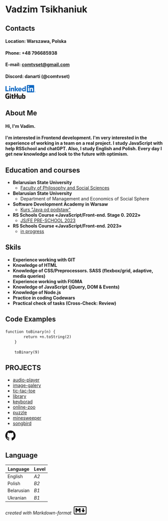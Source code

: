 # **Vadzim Tsikhaniuk**
## **Contacts**
#### **Location:** Warszawa, Polska
#### **Phone:** +48 796685938
#### **E-mail:** comtvset@gmail.com
#### **Discord:** danarti (@comtvset)
[![LinkedIn**](https://raw.githubusercontent.com/comtvset/logo/main/LinkedIn_logo_95x23.png)](https://www.linkedin.com/in/vadzim-tsikhaniuk-69643b155/)
\
[![GitHub](https://raw.githubusercontent.com/comtvset/logo/main/GitHub_logo_63x17.png)](https://github.com/comtvset)

## **About Me**

#### Hi, I'm Vadim.
#### I'm interested in Frontend development. I'm very interested in the experience of working in a team on a real project. I study JavaScript with help RSSchool and chatGPT. Also, I study English and Polish. Every day I get new knowledge and look to the future with optimism.

## **Education and courses**
* **Belarusian State University**
  * [Faculty of Philosophy and Social Sciences](https://bsu.by/en/structure/faculties/fakultet-filosofii-i-sotsialnykh-nauk-d)
* **Belarusian State University**
  * Department of Management and Economics of Social Sphere
* **Software Development Academy in Warsaw**
  * [Kurs "Java od podstaw"](https://github.com/comtvset/sda/blob/main/certificate.pdf)
* **RS Schools Course «JavaScript/Front-end. Stage 0. 2022»**
  * [JS/FE PRE-SCHOOL 2023](https://app.rs.school/certificate/938412tj)
* **RS Schools Course «JavaScript/Front-end. 2023»**
  * [in progress](https://rs.school/js/)

## **Skils**
+ **Experience working with GIT**
+ **Knowledge of HTML**
+ **Knowledge of CSS/Preprocessors. SASS (flexbox/grid, adaptive, media queries)**
+ **Experience working with FIGMA**
+ **Knowledge of JavaScript (jQuery, DOM & Events)**
+ **Knowledge of Node.js**
+ **Practice in coding Codewars**
+ **Practical check of tasks (Cross-Check: Review)**

## **Code Examples**
```
function toBinary(n) {
        return +n.toString(2)
    }

    toBinary(9)

```
## **PROJECTS**
+ [audio-player](https://comtvset.github.io/JS-FE-Pre-School-2023Q2/js30-audio-player/)
+ [image-galery](https://comtvset.github.io/JS-FE-Pre-School-2023Q2/js30-image-galery/)
+ [tic-tac-toe](https://comtvset.github.io/JS-FE-Pre-School-2023Q2/tic-tac-toe/)
+ [library](https://rolling-scopes-school.github.io/comtvset-JSFE2023Q1/shelter/pages/main/index.html)
+ [keyborad](https://comtvset.github.io/development/)
+ [online-zoo](https://rolling-scopes-school.github.io/comtvset-JSFE2022Q3/online-zoo/pages/main/index.html)
+ [puzzle](https://rolling-scopes-school.github.io/comtvset-JSFE2022Q3/puzzle/)
+ [minesweeper](https://rolling-scopes-school.github.io/comtvset-JSFE2023Q1/minesweeper/index.html)
+ [songbird](https://rolling-scopes-school.github.io/comtvset-JSFE2022Q3/songBirds/#en)

[![GitHub](https://raw.githubusercontent.com/comtvset/logo/main/GitHub-Mark-32px.png)](https://github.com/comtvset/quizBird)

## **Language**

| Language     | Level        |
| ------------ | ------------ |
| English      | _A2_         |
| Polish       | _B2_         |
| Belarusian   | _B1_         |
| Ukranian     | _B1_         |

*created with Markdown-format*
[![created with Markdown-format](https://raw.githubusercontent.com/comtvset/logo/main/markdown_46x26.png)](https://en.wikipedia.org/wiki/Markdown)